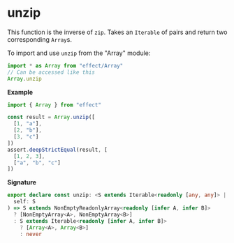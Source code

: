 # unzip

This function is the inverse of `zip`. Takes an `Iterable` of pairs and return two corresponding `Array`s.

To import and use `unzip` from the "Array" module:

```ts
import * as Array from "effect/Array"
// Can be accessed like this
Array.unzip
```

**Example**

```ts
import { Array } from "effect"

const result = Array.unzip([
  [1, "a"],
  [2, "b"],
  [3, "c"]
])
assert.deepStrictEqual(result, [
  [1, 2, 3],
  ["a", "b", "c"]
])
```

**Signature**

```ts
export declare const unzip: <S extends Iterable<readonly [any, any]> | NonEmptyReadonlyArray<readonly [any, any]>>(
  self: S
) => S extends NonEmptyReadonlyArray<readonly [infer A, infer B]>
  ? [NonEmptyArray<A>, NonEmptyArray<B>]
  : S extends Iterable<readonly [infer A, infer B]>
    ? [Array<A>, Array<B>]
    : never
```
